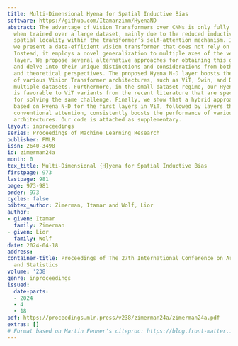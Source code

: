```yaml
---
title: Multi-Dimensional Hyena for Spatial Inductive Bias
software: https://github.com/Itamarzimm/HyenaND
abstract: The advantage of Vision Transformers over CNNs is only fully manifested
  when trained over a large dataset, mainly due to the reduced inductive bias towards
  spatial locality within the transformer’s self-attention mechanism. In this work,
  we present a data-efficient vision transformer that does not rely on self-attention.
  Instead, it employs a novel generalization to multiple axes of the very recent Hyena
  layer. We propose several alternative approaches for obtaining this generalization
  and delve into their unique distinctions and considerations from both empirical
  and theoretical perspectives. The proposed Hyena N-D layer boosts the performance
  of various Vision Transformer architectures, such as ViT, Swin, and DeiT across
  multiple datasets. Furthermore, in the small dataset regime, our Hyena-based ViT
  is favorable to ViT variants from the recent literature that are specifically designed
  for solving the same challenge. Finally, we show that a hybrid approach that is
  based on Hyena N-D for the first layers in ViT, followed by layers that incorporate
  conventional attention, consistently boosts the performance of various vision transformer
  architectures. Our code is attached as supplementary.
layout: inproceedings
series: Proceedings of Machine Learning Research
publisher: PMLR
issn: 2640-3498
id: zimerman24a
month: 0
tex_title: Multi-Dimensional {H}yena for Spatial Inductive Bias
firstpage: 973
lastpage: 981
page: 973-981
order: 973
cycles: false
bibtex_author: Zimerman, Itamar and Wolf, Lior
author:
- given: Itamar
  family: Zimerman
- given: Lior
  family: Wolf
date: 2024-04-18
address:
container-title: Proceedings of The 27th International Conference on Artificial Intelligence
  and Statistics
volume: '238'
genre: inproceedings
issued:
  date-parts:
  - 2024
  - 4
  - 18
pdf: https://proceedings.mlr.press/v238/zimerman24a/zimerman24a.pdf
extras: []
# Format based on Martin Fenner's citeproc: https://blog.front-matter.io/posts/citeproc-yaml-for-bibliographies/
---
```

